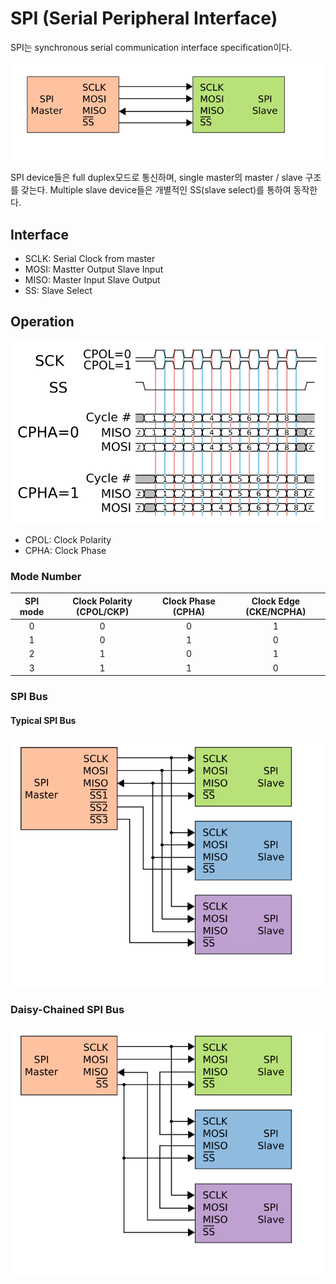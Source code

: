 # SPI (Serial Peripheral Interface)

SPI는 synchronous serial communication interface specification이다.

![](spi_master_slave.svg)

SPI device들은 full duplex모드로 통신하며, single master의 master / slave 구조를 갖는다. Multiple slave device들은 개별적인 SS(slave select)를 통하여 동작한다.

## Interface

* SCLK: Serial Clock from master
* MOSI: Mastter Output Slave Input
* MISO: Master Input Slave Output
* SS: Slave Select

## Operation

![](spi_timing.svg)

* CPOL: Clock Polarity
* CPHA: Clock Phase

### Mode Number

SPI mode | Clock Polarity (CPOL/CKP) | Clock Phase (CPHA) | Clock Edge (CKE/NCPHA)
:-------:|:-------------------------:|:------------------:|:---------------------:
0        | 0                         | 0                  | 1
1        | 0                         | 1                  | 0
2        | 1                         | 0                  | 1
3        | 1                         | 1                  | 0

### SPI Bus

#### Typical SPI Bus

![](spi_bus_typical.svg)

### Daisy-Chained SPI Bus

![](spi_bus_daisychain.svg)
